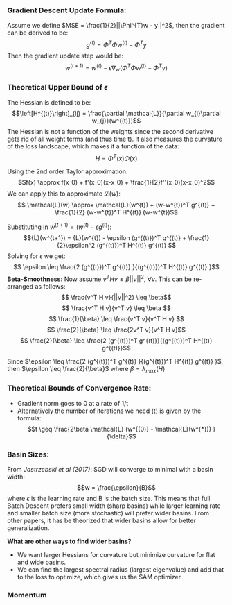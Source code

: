 
### Gradient Descent Update Formula: 

Assume we define $MSE = \frac{1}{2}||\Phi^{T}w - y||^2$, then the gradient can be derived to be: 
$$g^{(t)} = \Phi^T\Phi w^{(t)} - \Phi^Ty$$
Then the gradient update step would be: 
$$w^{(t+1)} = w^{(t)} - \epsilon \nabla_{w}(\Phi^{T}\Phi w^{(t)} -\Phi^{T}y)$$

### Theoretical Upper Bound of $\epsilon$ 

The Hessian is defined to be: 
$$\left[H^{(t)}\right]_{ij} = \frac{\partial \mathcal{L}}{\partial w_{i}\partial w_{j}}(w^{(t)})$$
The Hessian is not a function of the weights since the second derivative gets rid of all weight terms (and thus time t). It also measures the curvature of the loss landscape, which makes it a function of the data: 
$$H = \Phi^{T}(x)\Phi(x)$$

Using the 2nd order Taylor approximation: 
$$f(x) \approx f(x_0) + f'(x_0)(x-x_0) + \frac{1}{2}f''(x_0)(x-x_0)^2$$
We can apply this to approximate $\mathcal{L}(w)$: 
$$    \mathcal{L}(w) \approx \mathcal{L}(w^{t}) + (w-w^{t})^T g^{(t)} + \frac{1}{2} (w-w^{t})^T H^{(t)} (w-w^{t})$$

Substituting in $w^{(t+1)} =  (w^{(t)} - \epsilon g^{(t)})$: 
$${L}(w^{t+1}) = {L}(w^{t}) - \epsilon (g^{(t)})^T g^{(t)} + \frac{1}{2}\epsilon^2 (g^{(t)})^T H^{(t)} g^{(t)} $$
Solving for $\epsilon$ we get: 
$$    \epsilon \leq \frac{2 (g^{(t)})^T g^{(t)} }{(g^{(t)})^T H^{(t)} g^{(t)} }$$
**Beta-Smoothness:**
Now assume $v^T H v \leq \beta ||v||^2$, $\forall v$. This can be re-arranged as follows: 
$$    \frac{v^T H v}{||v||^2} \leq \beta$$
$$    \frac{v^T H v}{v^T v} \leq \beta $$
$$    \frac{1}{\beta} \leq \frac{v^T v}{v^T H v} $$
$$    \frac{2}{\beta} \leq \frac{2v^T v}{v^T H v}$$
$$    \frac{2}{\beta} \leq \frac{2 (g^{(t)})^T g^{(t)}}{(g^{(t)})^T H^{(t)} g^{(t)}}$$

Since $\epsilon \leq \frac{2 (g^{(t)})^T g^{(t)} }{(g^{(t)})^T H^{(t)} g^{(t)} }$, then $\epsilon \leq \frac{2}{\beta}$ where $\beta = \lambda_{max}(H)$

### Theoretical Bounds of Convergence Rate: 
- Gradient norm goes to 0 at a rate of 1/t
- Alternatively the number of iterations we need (t) is given by the formula: 
$$t \geq \frac{2\beta \mathcal{L} (w^{(0)} - \mathcal{L}(w^{*})) }{\delta}$$

### Basin Sizes: 

From *Jastrzebski et al (2017)*: SGD will converge to minimal with a basin width:
$$w = \frac{\epsilon}{B}$$ where $\epsilon$ is the learning rate and B is the batch size. This means that full Batch Descent prefers small width (sharp basins) while larger learning rate and smaller batch size (more stochastic) will prefer wider basins. From other papers, it has be theorized that wider basins allow for better generalization.

**What are other ways to find wider basins?**
- We want larger Hessians for curvature but minimize curvature for flat and wide basins. 
- We can find the largest spectral radius (largest eigenvalue) and add that to the loss to optimize, which gives us the SAM optimizer 

### Momentum 

